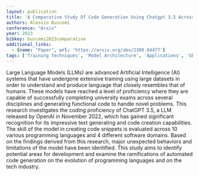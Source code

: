 ```yaml
---
layout: publication
title: 'A Comparative Study Of Code Generation Using Chatgpt 3.5 Across 10 Programming Languages'
authors: Alessio Buscemi
conference: "Arxiv"
year: 2023
bibkey: buscemi2023comparative
additional_links:
  - {name: "Paper", url: 'https://arxiv.org/abs/2308.04477'}
tags: ['Training Techniques', 'Model Architecture', 'Applications', 'GPT']
---
```

Large Language Models (LLMs) are advanced Artificial Intelligence (AI)
systems that have undergone extensive training using large datasets in order to
understand and produce language that closely resembles that of humans. These
models have reached a level of proficiency where they are capable of
successfully completing university exams across several disciplines and
generating functional code to handle novel problems. This research investigates
the coding proficiency of ChatGPT 3.5, a LLM released by OpenAI in November
2022, which has gained significant recognition for its impressive text
generating and code creation capabilities. The skill of the model in creating
code snippets is evaluated across 10 various programming languages and 4
different software domains. Based on the findings derived from this research,
major unexpected behaviors and limitations of the model have been identified.
This study aims to identify potential areas for development and examine the
ramifications of automated code generation on the evolution of programming
languages and on the tech industry.
